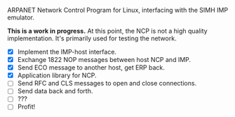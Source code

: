 ARPANET Network Control Program for Linux,
interfacing with the SIMH IMP emulator.

**This is a work in progress.**  At this point, the NCP is not a high
quality implementation.  It's primarily used for testing the network.

- [x] Implement the IMP-host interface.
- [x] Exchange 1822 NOP messages between host NCP and IMP.
- [x] Send ECO message to another host, get ERP back.
- [x] Application library for NCP.
- [ ] Send RFC and CLS messages to open and close connections.
- [ ] Send data back and forth.
- [ ] ???
- [ ] Profit!
